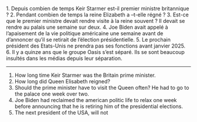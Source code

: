 1. Depuis combien de temps Keir Starmer est-il premier ministre britannique ?
2. Pendant combien de temps la reine Elizabeth a –t-elle régné ?
3. Est-ce que le premier ministre devait rendre visite à la reine souvent ? Il devait se rendre au palais une semaine sur deux.
4. Joe Biden avait appelé à l’apaisement de la vie politique américaine une semaine avant de d’annoncer qu’il se retirait de l’élection présidentielle.
5. Le prochain président des Etats-Unis ne prendra pas ses fonctions avant janvier 2025.
6. Il y a quinze ans que le groupe Oasis s’est séparé. Ils se sont beaucoup insultés dans les médias depuis leur séparation.

___
1. How long time Keir Starmer was the Britain prime minister. 
2. How long did Queen Elisabeth reigned?
3. Should the prime minister have to visit the Queen often? He had to go to the palace one week over two. 
4. Joe Biden had reclaimed the american politic life to relax one week before announcing that he is retiring him of the presidential elections. 
5. The next president of the USA, will not 